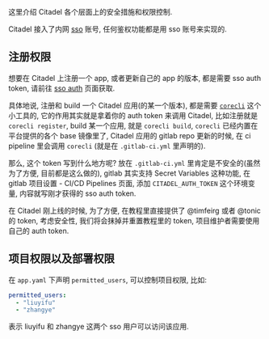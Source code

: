 这里介绍 Citadel 各个层面上的安全措施和权限控制.

Citadel 接入了内网 [sso](https://sso.ricebook.net/ui/) 账号, 任何鉴权功能都是用 sso 账号来实现的.

## 注册权限

想要在 Citadel 上注册一个 app, 或者更新自己的 app 的版本, 都是需要 sso auth token, 请前往 [sso auth](https://sso.ricebook.net/auth/) 页面获取. 

具体地说, 注册和 build 一个 Citadel 应用(的某一个版本), 都是需要 [`corecli`](http://gitlab.ricebook.net/platform/corecli/) 这个小工具的, 它的作用其实就是拿着你的 auth token 来调用 Citadel, 比如注册就是 `corecli register`,  build 某一个应用, 就是 `corecli build`,  `corecli` 已经内置在平台提供的各个 base 镜像里了, Citadel 应用的 gitlab repo 更新的时候, 在 ci pipeline 里会调用 `corecli` (就是在 `.gitlab-ci.yml` 里声明的).

那么, 这个 token 写到什么地方呢? 放在 `.gitlab-ci.yml` 里肯定是不安全的(虽然为了方便, 目前都是这么做的), gitlab 其实支持 Secret Variables 这种功能, 在 gitlab 项目设置 - CI/CD Pipelines 页面, 添加 `CITADEL_AUTH_TOKEN` 这个环境变量, 内容就写刚才获得的 sso auth token.

在 Citadel 刚上线的时候, 为了方便, 在教程里直接提供了 @timfeirg 或者 @tonic 的 token, 考虑安全性, 我们将会抹掉并重置教程里的 token, 项目维护者需要使用自己的 auth token.

## 项目权限以及部署权限

在 `app.yaml` 下声明 `permitted_users`, 可以控制项目权限, 比如:

```yaml
permitted_users:
  - "liuyifu"
  - "zhangye"
```

表示 liuyifu 和 zhangye 这两个 sso 用户可以访问该应用.
